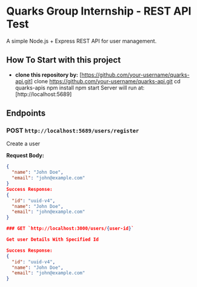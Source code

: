
# Quarks Group Internship - REST API Test
A simple Node.js + Express REST API for user management.
## How To Start with this project
- **clone this repository by:**
[https://github.com/your-username/quarks-api.git]
clone https://github.com/your-username/quarks-api.git
cd quarks-apis
npm install
npm start
Server will run at:[http://localhost:5689]

## Endpoints

### POST `http://localhost:5689/users/register`
Create a user

**Request Body:**
```json
{
  "name": "John Doe",
  "email": "john@example.com"
}
Success Response:
{
  "id": "uuid-v4",
  "name": "John Doe",
  "email": "john@example.com"
}

### GET `http://localhost:3000/users/{user-id}`

Get user Details With Specified Id

Success Response:
{
  "id": "uuid-v4",
  "name": "John Doe",
  "email": "john@example.com"
}